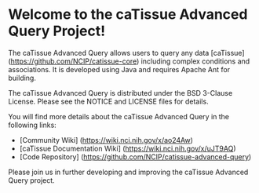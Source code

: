 Welcome to the caTissue Advanced Query Project!
=====================================
The caTissue Advanced Query allows users to query any data [caTissue] (https://github.com/NCIP/catissue-core) 
including complex conditions and associations.  It is developed using Java and requires Apache Ant for building.

The caTissue Advanced Query is distributed under the BSD 3-Clause License.
Please see the NOTICE and LICENSE files for details.

You will find more details about the caTissue Advanced Query in the following links:
 * [Community Wiki] (https://wiki.nci.nih.gov/x/ao24Aw)
 * [caTissue Documentation Wiki] (https://wiki.nci.nih.gov/x/uJT9AQ)
 * [Code Repository] (https://github.com/NCIP/catissue-advanced-query)

Please join us in further developing and improving the caTissue Advanced Query project.
